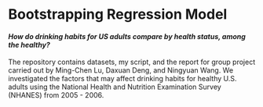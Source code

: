 # Bootstrapping Regression Model
#### *How do drinking habits for US adults compare by health status, among the healthy?*

The repository contains datasets, my script, and the report for group project carried out by Ming-Chen Lu, Daxuan Deng, and Ningyuan Wang. We investigated the factors that may affect drinking habits for healthy U.S. adults using the National Health and Nutrition Examination Survey (NHANES) from 2005 - 2006.
